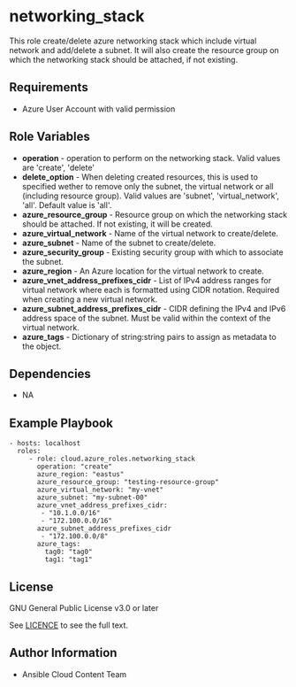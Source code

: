 networking_stack
================

This role create/delete azure networking stack which include virtual network and add/delete a subnet.
It will also create the resource group on which the networking stack should be attached, if not existing.

Requirements
------------

* Azure User Account with valid permission

Role Variables
--------------

* **operation** - operation to perform on the networking stack. Valid values are 'create', 'delete'
* **delete_option** - When deleting created resources, this is used to specified wether to remove only the subnet, the virtual network or all (including resource group). Valid values are 'subnet', 'virtual_network', 'all'. Default value is 'all'.
* **azure_resource_group** - Resource group on which the networking stack should be attached. If not existing, it will be created.
* **azure_virtual_network** - Name of the virtual network to create/delete.
* **azure_subnet** - Name of the subnet to create/delete.
* **azure_security_group** - Existing security group with which to associate the subnet.
* **azure_region** - An Azure location for the virtual network to create.
* **azure_vnet_address_prefixes_cidr** - List of IPv4 address ranges for virtual network where each is formatted using CIDR notation.
  Required when creating a new virtual network.
* **azure_subnet_address_prefixes_cidr** - CIDR defining the IPv4 and IPv6 address space of the subnet. Must be valid within the context of the virtual network.
* **azure_tags** - Dictionary of string:string pairs to assign as metadata to the object.

Dependencies
------------

- NA

Example Playbook
----------------

    - hosts: localhost
      roles:
         - role: cloud.azure_roles.networking_stack
           operation: "create"
           azure_region: "eastus"
           azure_resource_group: "testing-resource-group"
           azure_virtual_network: "my-vnet"
           azure_subnet: "my-subnet-00"
           azure_vnet_address_prefixes_cidr:
            - "10.1.0.0/16"
            - "172.100.0.0/16"
           azure_subnet_address_prefixes_cidr
            - "172.100.0.0/8"
           azure_tags:
             tag0: "tag0"
             tag1: "tag1"

License
-------

GNU General Public License v3.0 or later

See [LICENCE](https://github.com/ansible-collections/cloud.azure_roles/blob/main/LICENSE) to see the full text.

Author Information
------------------

- Ansible Cloud Content Team